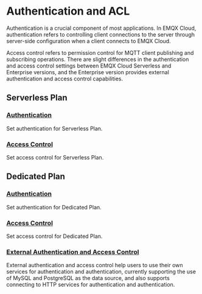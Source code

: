 # Authentication and ACL

Authentication is a crucial component of most applications. In EMQX Cloud, authentication refers to controlling client connections to the server through server-side configuration when a client connects to EMQX Cloud.

Access control refers to permission control for MQTT client publishing and subscribing operations. There are slight differences in the authentication and access control settings between EMQX Cloud Serverless and Enterprise versions, and the Enterprise version provides external authentication and access control capabilities.

## Serverless Plan

### [Authentication](./auth_serverless.md)

Set authentication for Serverless Plan. 

### [Access Control](./acl_serverless.md)

Set access control for Serverless Plan.

## Dedicated Plan

### [Authentication](./auth_dedicated.md)

Set authentication for Dedicated Plan.

### [Access Control](./acl_dedicated.md)

Set access control for Dedicated Plan.

### [External Authentication and Access Control](./custom_auth.md)

External authentication and access control help users to use their own services for authentication and authentication, currently supporting the use of MySQL and PostgreSQL as the data source, and also supports connecting to HTTP services for authentication and authentication.